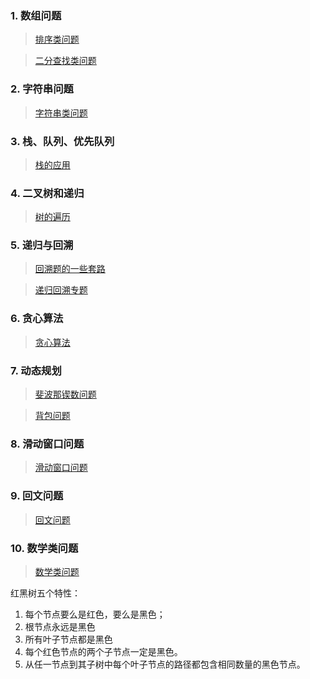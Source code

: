 
### 1. 数组问题
>[排序类问题](https://blog.csdn.net/reed1991/article/details/53364594)

>[二分查找类问题](https://blog.csdn.net/reed1991/article/details/53341385)

### 2. 字符串问题
>[字符串类问题](https://blog.csdn.net/reed1991/article/details/100180898)

### 3. 栈、队列、优先队列
>[栈的应用](https://blog.csdn.net/reed1991/article/details/99059673)

### 4. 二叉树和递归
>[树的遍历](https://blog.csdn.net/reed1991/article/details/53363543)

### 5. 递归与回溯
>[回溯题的一些套路](https://leetcode-cn.com/circle/article/GV6eQ2/)

>[递归回溯专题](https://blog.csdn.net/reed1991/article/details/58637729)

### 6. 贪心算法
>[贪心算法](https://blog.csdn.net/reed1991/article/details/96470577)

### 7. 动态规划

>[斐波那锲数问题](https://blog.csdn.net/reed1991/article/details/53967107)

>[背包问题](https://blog.csdn.net/reed1991/article/details/55057988)

### 8. 滑动窗口问题
>[滑动窗口问题](https://blog.csdn.net/reed1991/article/details/98799744)

### 9. 回文问题
>[回文问题](https://blog.csdn.net/reed1991/article/details/98885870)


### 10. 数学类问题
>[数学类问题](https://blog.csdn.net/reed1991/article/details/53792326)


红黑树五个特性：
1.	每个节点要么是红色，要么是黑色；
2.	根节点永远是黑色
3.	所有叶子节点都是黑色
4.	每个红色节点的两个子节点一定是黑色。
5.	从任一节点到其子树中每个叶子节点的路径都包含相同数量的黑色节点。
